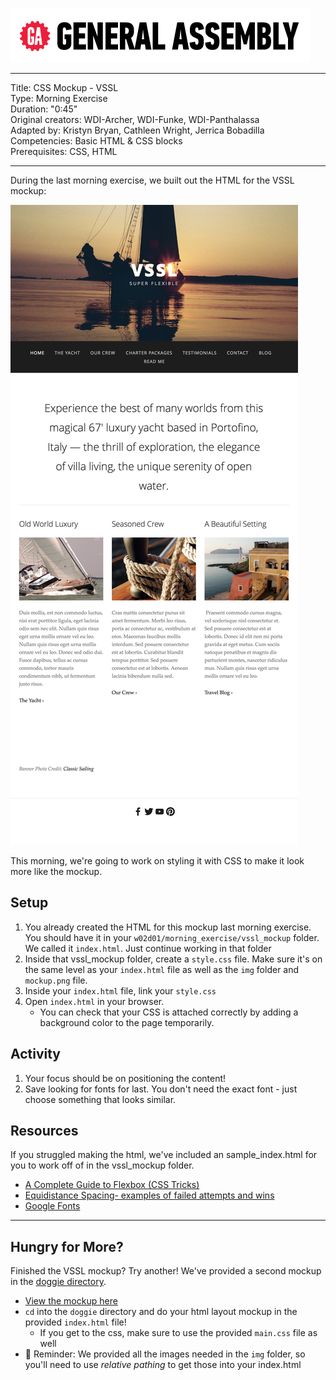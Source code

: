 ![](/ga_cog.png)

<hr>

Title: CSS Mockup - VSSL<br>
Type: Morning Exercise <br>
Duration: "0:45"<br>
Original creators: WDI-Archer, WDI-Funke, WDI-Panthalassa<br>
Adapted by: Kristyn Bryan, Cathleen Wright, Jerrica Bobadilla<br>
Competencies: Basic HTML & CSS blocks<br>
Prerequisites: CSS, HTML <br>

<hr>

During the last morning exercise, we built out the HTML for the VSSL mockup:

![vssl](vssl_mockup/mockup.png)

This morning, we're going to work on styling it with CSS to make it look more like the mockup.

## Setup

1. You already created the HTML for this mockup last morning exercise. You should have it in your `w02d01/morning_exercise/vssl_mockup` folder. We called it `index.html`. Just continue working in that folder
1. Inside that vssl_mockup folder, create a `style.css` file. Make sure it's on the same level as your `index.html` file as well as the `img` folder and `mockup.png` file.
1. Inside your `index.html` file, link your `style.css`
1. Open `index.html` in your browser.
   - You can check that your CSS is attached correctly by adding a background color to the page temporarily.  

## Activity

1. Your focus should be on positioning the content!
1. Save looking for fonts for last. You don't need the exact font - just choose something that looks similar.

## Resources

If you struggled making the html, we've included an sample_index.html for you to work off of in the vssl_mockup folder.

- [A Complete Guide to Flexbox (CSS Tricks)](https://css-tricks.com/snippets/css/a-guide-to-flexbox/) <br>
- [Equidistance Spacing- examples of failed attempts and wins](https://css-tricks.com/equidistant-objects-with-css/)
- [Google Fonts](https://fonts.google.com/)

---

## Hungry for More?

Finished the VSSL mockup? Try another! We've provided a second mockup in the [doggie directory](doggie).

- [View the mockup here](doggie/readme.md)
- `cd` into the `doggie` directory and do your html layout mockup in the provided `index.html` file!
   - If you get to the css, make sure to use the provided `main.css` file as well
- :elephant: Reminder: We provided all the images needed in the `img` folder, so you'll need to use _relative pathing_ to get those into your index.html
